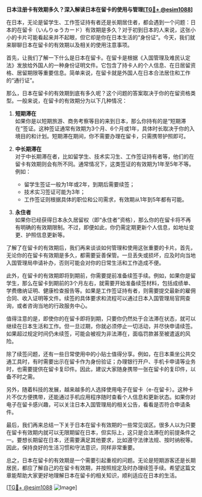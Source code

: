 **日本注册卡有效期多久？深入解读日本在留卡的使用与管理[[TG💪+ @esim1088](https://t.me/s/esim1088)]**

在日本，无论是留学生、工作签证持有者还是长期居住者，都会遇到一个问题：日本的在留卡（いんりゅうカード）有效期是多久？对于初到日本的人来说，这张小小的卡片可能看起来并不起眼，但它却是你在日本生活的“身份证”。今天，我们就来聊聊日本在留卡的有效期以及相关的使用注意事项。

首先，让我们了解一下什么是日本在留卡。在留卡是根据《入国管理及难民认定法》发放给外国人的一种身份证明文件。它包含了持卡人的个人信息、在日居留资格、居留期限等重要信息。简单来说，在留卡就是外国人在日本合法居住和工作的“通行证”。

那么，日本在留卡的有效期到底有多久呢？这个问题的答案取决于你的在留资格类型。一般来说，在留卡的有效期分为以下几种情况：

1. **短期滞在**  
   如果你是以短期旅游、商务考察等目的来到日本，那么你持有的是“短期滞在”签证。这种签证通常有效期为3个月、6个月或1年，具体时长取决于你的入境目的和计划。短期滞在期间，你不需要办理在留卡，只需携带护照即可。

2. **中长期滞在**  
   对于中长期滞在者，比如留学生、技术实习生、工作签证持有者等，他们的在留卡有效期则会有所不同。通常情况下，这类签证的有效期为1年至5年不等。例如：
   - 留学生签证一般为1年或2年，到期后需要续签；
   - 技术实习签证可能为3年；
   - 工作签证则根据具体的职位和公司需求，有效期从1年到5年都有可能。

3. **永住者**  
   如果你已经获得日本永久居留权（即“永住者”资格），那么你的在留卡将不再有明确的有效期限制。不过，即便如此，你仍需定期更新个人信息，如地址变更、护照信息更新等。

了解了在留卡的有效期后，我们再来谈谈如何管理和使用这张重要的卡片。首先，无论你的在留卡有效期是多久，都需要妥善保管。一旦丢失或损坏，应及时向当地入国管理局申请补办，否则可能会对你的日常生活和工作造成不便。

此外，在留卡的有效期即将到期前，你需要提前准备续签手续。例如，如果你是留学生，那么在留卡到期前的3个月左右，就需要开始准备续签材料，包括成绩单、学费缴纳证明、健康检查报告等。如果是工作签证持有者，则需要提交最新的雇佣合同、收入证明等文件。续签的具体要求和流程可以通过日本入国管理局官网查询，或者咨询当地的行政服务中心。

值得注意的是，即使你的在留卡即将到期，只要你仍然处于合法滞在状态，就可以继续在日本生活和工作。但一旦过期，你就必须停止一切活动，并尽快申请续签。如果超过规定时间仍未续签，可能会被视为非法滞在，面临罚款甚至被遣返的风险。

除了续签问题，还有一些日常使用中的小贴士值得分享。例如，在日本乘坐公共交通工具时，有时需要出示在留卡作为身份验证；办理银行开户、手机卡申请等业务时，也需要提供在留卡复印件。因此，建议大家随身携带一张在留卡的复印件，以备不时之需。

另外，随着科技的发展，越来越多的人选择使用电子在留卡（e-在留卡）。这种卡片不仅方便携带，还能通过手机应用程序随时查看个人信息和更新状态。如果你对电子在留卡感兴趣，可以关注日本入国管理局的相关公告，看看是否符合申请条件。

最后，我们再来总结一下关于日本在留卡有效期的一些常见误区。很多人以为只要在留卡有效期内就可以无限期留在日本，但实际上，这只是合法滞在的前提条件之一。要想长期留在日本，还需要满足其他要求，比如遵守法律法规、按时纳税等。因此，保持良好的生活习惯和守法意识，同样非常重要。

总之，日本在留卡的有效期是一个需要引起重视的问题。无论是短期游客还是长期居民，都应了解自己的在留卡有效期，并按照规定及时办理续签手续。希望这篇文章能帮助大家更好地理解日本在留卡的相关知识，顺利适应在日本的生活。

[[TG💪+ @esim1088](https://t.me/s/esim1088) ![Image](https://i.postimg.cc/4NQfJmqS/Snipaste-2025-05-13-00-14-12.png)]